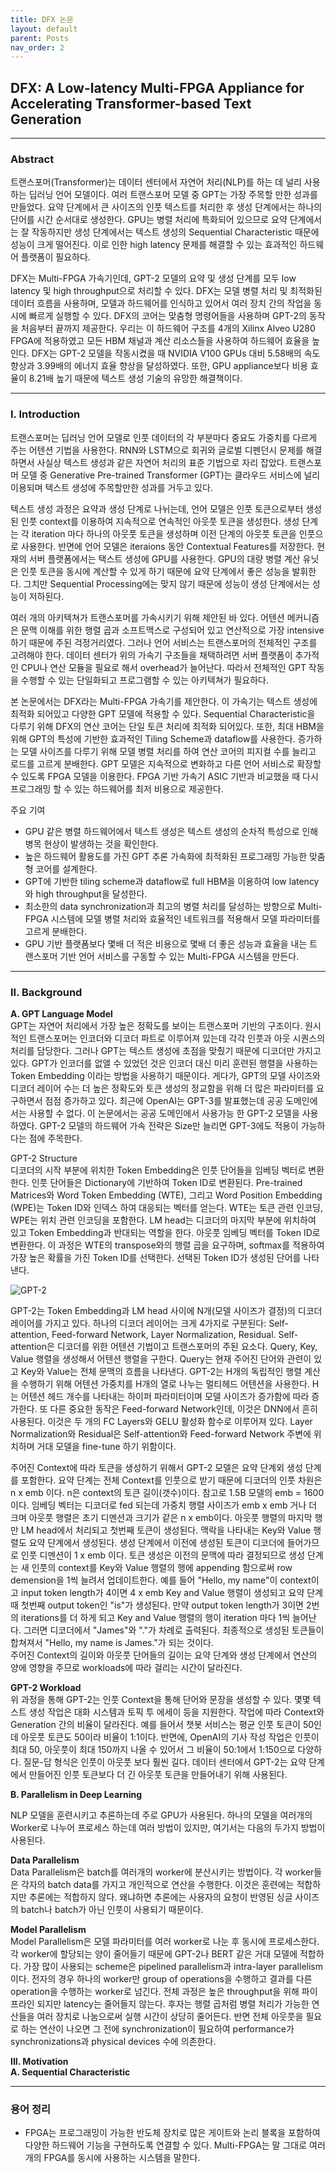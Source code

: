 ```yaml
---
title: DFX 논문
layout: default
parent: Posts
nav_order: 2
---
```


## DFX: A Low-latency Multi-FPGA Appliance for Accelerating Transformer-based Text Generation
---

### Abstract  

트랜스포머(Transformer)는 데이터 센터에서 자연어 처리(NLP)를 하는 데 널리 사용하는 딥러닝 언어 모델이다. 여러 트랜스포머 모델 중 GPT는 가장 주목할 만한 성과를 만들었다. 요약 단계에서 큰 사이즈의 인풋 텍스트를 처리한 후 생성 단계에서는 하나의 단어를 시간 순서대로 생성한다. GPU는 병렬 처리에 특화되어 있으므로 요약 단계에서는 잘 작동하지만 생성 단계에서는 텍스트 생성의 Sequential Characteristic 때문에 성능이 크게 떨어진다. 이로 인한 high latency 문제를 해결할 수 있는 효과적인 하드웨어 플랫폼이 필요하다.  

DFX는 Multi-FPGA 가속기인데, GPT-2 모델의 요약 및 생성 단계를 모두 low latency 및 high throughput으로 처리할 수 있다. DFX는 모델 병렬 처리 및 최적화된 데이터 흐름을 사용하며, 모델과 하드웨어를 인식하고 있어서 여러 장치 간의 작업을 동시에 빠르게 실행할 수 있다. DFX의 코어는 맞춤형 명령어들을 사용하며 GPT-2의 동작을 처음부터 끝까지 제공한다. 우리는 이 하드웨어 구조를 4개의 Xilinx Alveo U280 FPGA에 적용하였고 모든 HBM 채널과 계산 리소스들을 사용하여 하드웨어 효율을 높인다. DFX는 GPT-2 모델을 작동시켰을 때 NVIDIA V100 GPUs 대비 5.58배의 속도 향상과 3.99배의 에너지 효율 향상을 달성하였다. 또한, GPU appliance보다 비용 효율이 8.21배 높기 때문에 텍스트 생성 기술의 유망한 해결책이다.

---

### I. Introduction  

트랜스포머는 딥러닝 언어 모델로 인풋 데이터의 각 부분마다 중요도 가중치를 다르게 주는 어텐션 기법을 사용한다. RNN와 LSTM으로 회귀와 글로벌 디펜던시 문제를 해결하면서 사실상 텍스트 생성과 같은 자연어 처리의 표준 기법으로 자리 잡았다. 트랜스포머 모델 중 Generative Pre-trained Transformer (GPT)는 클라우드 서비스에 널리 이용되며 텍스트 생성에 주목할만한 성과를 거두고 있다.  

텍스트 생성 과정은 요약과 생성 단계로 나뉘는데, 언어 모델은 인풋 토큰으로부터 생성된 인풋 context를 이용하여 지속적으로 연속적인 아웃풋 토큰을 생성한다. 생성 단계는 각 iteration 마다 하나의 아웃풋 토큰을 생성하며 이전 단계의 아웃풋 토큰을 인풋으로 사용한다. 반면에 언어 모델은 iteraions 동안 Contextual Features를 저장한다. 현재의 서버 플랫폼에서는 택스트 생성에 GPU를 사용한다. GPU의 대량 병렬 계산 유닛은 인풋 토큰을 동시에 계산할 수 있게 하기 때문에 요약 단계에서 좋은 성능을 발휘한다. 그치만 Sequential Processing에는 맞지 않기 때문에 성능이 생성 단계에서는 성능이 저하된다.  

여러 개의 아키텍쳐가 트랜스포머를 가속시키기 위해 제안된 바 있다. 어텐션 메커니즘은 문맥 이해를 위한 행렬 곱과 소프트맥스로 구성되어 있고 연산적으로 가장 intensive 하기 때문에 주된 걱정거리였다. 그러나 언어 서비스는 트랜스포머의 전체적인 구조를 고려해야 한다. 데이터 센터가 위의 가속기 구조들을 채택하려면 서버 플랫폼이 추가적인 CPU나 연산 모듈을 필요로 해서 overhead가 늘어난다. 따라서 전체적인 GPT 작동을 수행할 수 있는 단일화되고 프로그램할 수 있는 아키텍쳐가 필요하다.  

본 논문에서는 DFX라는 Multi-FPGA 가속기를 제안한다. 이 가속기는 텍스트 생성에 최적화 되어있고 다양한 GPT 모델에 적용할 수 있다. Sequential Characteristic을 다루기 위해 DFX의 연산 코어는 단일 토큰 처리에 최적화 되어있다. 또한, 최대 HBM을 위해 GPT의 특성에 기반한 효과적인 Tiling Scheme과 dataflow를 사용한다. 증가하는 모델 사이즈를 다루기 위해 모델 병렬 처리를 하여 연산 코어의 피지컬 수를 늘리고 로드를 고르게 분배한다. GPT 모델은 지속적으로 변화하고 다른 언어 서비스로 확장할 수 있도록 FPGA 모델을 이용한다. FPGA 기반 가속기 ASIC 기반과 비교했을 때 다시 프로그래밍 할 수 있는 하드웨어를 최저 비용으로 제공한다.  

주요 기여
- GPU 같은 병렬 하드웨어에서 텍스트 생성은 텍스트 생성의 순차적 특성으로 인해 병목 현상이 발생하는 것을 확인한다.  
- 높은 하드웨어 활용도를 가진 GPT 추론 가속화에 최적화된 프로그래밍 가능한 맞춤형 코어를 설계한다.
- GPT에 기반한 tiling scheme과 dataflow로 full HBM을 이용하여 low latency와 high throughput을 달성한다.
- 최소한의 data synchronization과 최고의 병렬 처리를 달성하는 방향으로 Multi-FPGA 시스템에 모델 병렬 처리와 효율적인 네트워크를 적용해서 모델 파라미터를 고르게 분배한다.
- GPU 기반 플랫폼보다 몇배 더 적은 비용으로 몇배 더 좋은 성능과 효율을 내는 트랜스포머 기반 언어 서비스를 구동할 수 있는 Multi-FPGA 시스템을 만든다.  

---
### II. Background  
**A. GPT Language Model**  
  GPT는 자연어 처리에서 가장 높은 정확도를 보이는 트랜스포머 기반의 구조이다. 원시적인 트랜스포머는 인코더와 디코더 파트로 이루어져 있는데 각각 인풋과 아웃 시퀀스의 처리를 담당한다. 그러나 GPT는 텍스트 생성에 초점을 맞췄기 때문에 디코더만 가지고 있다. GPT가 인코더를 없앨 수 있었던 것은 인코더 대신 미리 훈련된 행렬을 사용하는 Token Embedding 이라는 방법을 사용하기 때문이다. 게다가, GPT의 모델 사이즈와 디코더 레이어 수는 더 높은 정확도와 토큰 생성의 정교함을 위해 더 많은 파라미터를 요구하면서 점점 증가하고 있다. 최근에 OpenAI는 GPT-3를 발표했는데 공공 도메인에서는 사용할 수 없다. 이 논문에서는 공공 도메인에서 사용가능 한 GPT-2 모델을 사용하였다. GPT-2 모델의 하드웨어 가속 전략은 Size만 늘리면 GPT-3에도 적용이 가능하다는 점에 주목한다.  

  GPT-2 Structure  
  디코더의 시작 부분에 위치한 Token Embedding은 인풋 단어들을 임베딩 벡터로 변환한다. 인풋 단어들은 Dictionary에 기반하여 Token ID로 변환된다. Pre-trained Matrices와 Word Token Embedding (WTE), 그리고 Word Position Embedding (WPE)는 Token ID와 인덱스 하여 대응되는 벡터를 얻는다. WTE는 토큰 관련 인코딩, WPE는 위치 관련 인코딩을 포함한다. LM head는 디코더의 마지막 부분에 위치하여 있고 Token Embedding과 반대되는 역할을 한다. 아웃풋 임베딩 벡터를 Token ID로 변환한다. 이 과정은 WTE의 transpose와의 행렬 곱을 요구하며, softmax를 적용하여 가장 높은 확률을 가진 Token ID를 선택한다. 선택된 Token ID가 생성된 단어를 나타낸다.  

![GPT-2](../images/transformer.png)  


  GPT-2는 Token Embedding과 LM head 사이에 N개(모델 사이즈가 결정)의 디코더 레이어를 가지고 있다. 하나의 디코더 레이어는 크게 4가지로 구분된다: Self-attention, Feed-forward Network, Layer Normalization, Residual. Self-attention은 디코더를 위한 어텐션 기법이고 트랜스포머의 주된 요소다. Query, Key, Value 행렬을 생성해서 어텐션 행렬을 구한다. Query는 현재 주어진 단어와 관련이 있고 Key와 Value는 전체 문맥의 흐름을 나타낸다. GPT-2는 H개의 독립적인 행렬 계산을 수행하기 위해 어텐션 가중치를 H개의 열로 나누는 멀티헤드 어텐션을 사용한다. H는 어텐션 헤드 개수를 나타내는 하이퍼 파라미터이며 모델 사이즈가 증가함에 따라 증가한다. 또 다른 중요한 동작은 Feed-forward Network인데, 이것은 DNN에서 흔히 사용된다. 이것은 두 개의 FC Layers와 GELU 활성화 함수로 이루어져 있다. Layer Normalization와 Residual은 Self-attention와 Feed-forward Network 주변에 위치하며 거대 모델을 fine-tune 하기 위함이다.  

  주어진 Context에 따라 토큰을 생성하기 위해서 GPT-2 모델은 요약 단계외 생성 단계를 포함한다. 요약 단계는 전체 Context를 인풋으로 받기 때문에 디코더의 인풋 차원은 n x emb 이다. n은 context의 토큰 길이(갯수)이다. 참고로 1.5B 모델의 emb = 1600이다. 임베딩 벡터는 디코더로 fed 되는데 가중치 행렬 사이즈가 emb x emb 거나 더 크며 아웃풋 행렬은 초기 디멘션과 크기가 같은 n x emb이다. 아웃풋 행렬의 마지막 행만 LM head에서 처리되고 첫번째 토큰이 생성된다. 맥락을 나타내는 Key와 Value 행렬도 요약 단계에서 생성된다. 생성 단계에서 이전에 생성된 토큰이 디코더에 들어가므로 인풋 디멘션이 1 x emb 이다. 토큰 생성은 이전의 문맥에 따라 결정되므로 생성 단계는 새 인풋의 context를 Key와 Value 행렬의 행에 appending 함으로써 row demension을 1씩 늘려서 업데이트한다. 예를 들어 "Hello, my name"이 context이고 input token length가 4이면 4 x emb Key and Value 행렬이 생성되고 요약 단계 때 첫번째 output token인 "is"가 생성된다. 만약 output token length가 3이면 2번의 iterations를 더 하게 되고 Key and Value 행렬의 행이 iteration 마다 1씩 늘어난다. 그러면 디코더에서 "James"와 "."가 차례로 출력된다. 최종적으로 생성된 토큰들이 합쳐져서 "Hello, my name is James."가 되는 것이다.  
  주어진 Context의 길이와 아웃풋 단어들의 길이는 요약 단계와 생성 단계에서 연산의 양에 영향을 주므로 workloads에 따라 걸리는 시간이 달라진다.  


  **GPT-2 Workload**  
  위 과정을 통해 GPT-2는 인풋 Context을 통해 단어와 문장을 생성할 수 있다. 몇몇 텍스트 생성 작업은 대화 시스템과 토픽 투 에세이 등을 지원한다. 작업에 따라 Context와 Generation 간의 비율이 달라진다. 예를 들어서 챗봇 서비스는 평균 인풋 토큰이 50인데 아웃풋 토큰도 50이라 비율이 1:1이다. 반면에, OpenAI의 기사 작성 작업은 인풋이 최대 50, 아웃풋이 최대 150까지 나올 수 있어서 그 비율이 50:1에서 1:150으로 다양하다. 질문-답 형식은 인풋이 아웃풋 보다 훨씬 길다. 데이터 센터에서 GPT-2는 요약 단계에서 만들어진 인풋 토큰보다 더 긴 아웃풋 토큰을 만들어내기 위해 사용된다.  


**B. Parallelism in Deep Learning**  

  NLP 모델을 훈련시키고 추론하는데 주로 GPU가 사용된다. 하나의 모델을 여러개의 Worker로 나누어 프로세스 하는데 여러 방법이 있지만, 여기서는 다음의 두가지 방법이 사용된다.  

  **Data Parallelism**  
  Data Parallelism은 batch를 여러개의 worker에 분산시키는 방법이다. 각 worker들은 각자의 batch data를 가지고 개인적으로 연산을 수행한다. 이것은 훈련에는 적합하지만 추론에는 적합하지 않다. 왜냐하면 추론에는 사용자의 요청이 반영된 싱글 사이즈의 batch나 batch가 아닌 인풋이 사용되기 때문이다.  

  **Model Parallelism**  
  Model Parallelism은 모델 파라미터를 여러 worker로 나눈 후 동시에 프로세스한다. 각 worker에 할당되는 양이 줄어들기 때문에 GPT-2나 BERT 같은 거대 모델에 적합하다. 가장 많이 사용되는 scheme은 pipelined parallelism과 intra-layer parallelism이다. 전자의 경우 하나의 worker만 group of operations을 수행하고 결과를 다른 operation을 수행하는 worker로 넘긴다. 전체 과정은 높은 throughput을 위해 파이프라인 되지만 latency는 줄어들지 않는다. 후자는 행렬 곱처럼 병렬 처리가 가능한 연산들을 여러 장치로 나눔으로써 실행 시간이 상당히 줄어든다. 반면 전체 아웃풋을 필요로 하는 연산이 나오면 그 전에 synchronization이 필요하여 performance가 synchronizations과 physical devices 수에 의존한다.  


**III. Motivation**  
**A. Sequential Characteristic**  













---
### 용어 정리
- FPGA는 프로그래밍이 가능한 반도체 장치로 많은 게이트와 논리 블록을 포함하여 다양한 하드웨어 기능을 구현하도록 연결할 수 있다. Multi-FPGA는 말 그대로 여러 개의 FPGA를 동시에 사용하는 시스템을 말한다.


